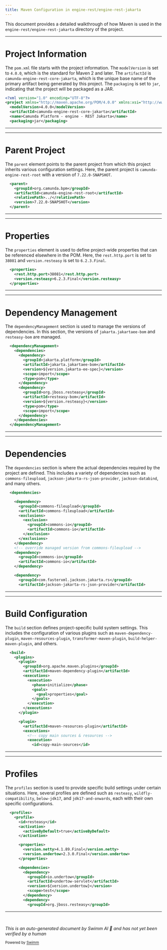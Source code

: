```yaml
---
title: Maven Configuration in engine-rest/engine-rest-jakarta
---
```

This document provides a detailed walkthrough of how Maven is used in the `engine-rest/engine-rest-jakarta` directory of the project.

<SwmSnippet path="/engine-rest/engine-rest-jakarta/pom.xml" line="1">

---

# Project Information

The `pom.xml` file starts with the project information. The `modelVersion` is set to `4.0.0`, which is the standard for Maven 2 and later. The `artifactId` is `camunda-engine-rest-core-jakarta`, which is the unique base name of the primary artifact being generated by this project. The `packaging` is set to `jar`, indicating that the project will be packaged as a JAR.

```xml
<?xml version="1.0" encoding="UTF-8"?>
<project xmlns="http://maven.apache.org/POM/4.0.0" xmlns:xsi="http://www.w3.org/2001/XMLSchema-instance" xsi:schemaLocation="http://maven.apache.org/POM/4.0.0 http://maven.apache.org/xsd/maven-4.0.0.xsd">
  <modelVersion>4.0.0</modelVersion>
  <artifactId>camunda-engine-rest-core-jakarta</artifactId>
  <name>Camunda Platform - engine - REST Jakarta</name>
  <packaging>jar</packaging>
```

---

</SwmSnippet>

<SwmSnippet path="/engine-rest/engine-rest-jakarta/pom.xml" line="8">

---

# Parent Project

The `parent` element points to the parent project from which this project inherits various configuration settings. Here, the parent project is `camunda-engine-rest-root` with a version of `7.22.0-SNAPSHOT`.

```xml
  <parent>
    <groupId>org.camunda.bpm</groupId>
    <artifactId>camunda-engine-rest-root</artifactId>
    <relativePath>../</relativePath>
    <version>7.22.0-SNAPSHOT</version>
  </parent>
```

---

</SwmSnippet>

<SwmSnippet path="/engine-rest/engine-rest-jakarta/pom.xml" line="15">

---

# Properties

The `properties` element is used to define project-wide properties that can be referenced elsewhere in the POM. Here, the `rest.http.port` is set to `38081` and `version.resteasy` is set to `6.2.3.Final`.

```xml
  <properties>
    <rest.http.port>38081</rest.http.port>
    <version.resteasy>6.2.3.Final</version.resteasy>
  </properties>
```

---

</SwmSnippet>

<SwmSnippet path="/engine-rest/engine-rest-jakarta/pom.xml" line="20">

---

# Dependency Management

The `dependencyManagement` section is used to manage the versions of dependencies. In this section, the versions of `jakarta.jakartaee-bom` and `resteasy-bom` are managed.

```xml
  <dependencyManagement>
    <dependencies>
      <dependency>
        <groupId>jakarta.platform</groupId>
        <artifactId>jakarta.jakartaee-bom</artifactId>
        <version>${version.jakarta-ee-spec}</version>
        <scope>import</scope>
        <type>pom</type>
      </dependency>
      <dependency>
        <groupId>org.jboss.resteasy</groupId>
        <artifactId>resteasy-bom</artifactId>
        <version>${version.resteasy}</version>
        <type>pom</type>
        <scope>import</scope>
      </dependency>
    </dependencies>
  </dependencyManagement>
```

---

</SwmSnippet>

<SwmSnippet path="/engine-rest/engine-rest-jakarta/pom.xml" line="39">

---

# Dependencies

The `dependencies` section is where the actual dependencies required by the project are defined. This includes a variety of dependencies such as `commons-fileupload`, `jackson-jakarta-rs-json-provider`, `jackson-databind`, and many others.

```xml
  <dependencies>

    <dependency>
      <groupId>commons-fileupload</groupId>
      <artifactId>commons-fileupload</artifactId>
      <exclusions>
        <exclusion>
          <groupId>commons-io</groupId>
          <artifactId>commons-io</artifactId>
        </exclusion>
      </exclusions>
    </dependency>
    <!-- override managed version from commons-fileupload -->
    <dependency>
      <groupId>commons-io</groupId>
      <artifactId>commons-io</artifactId>
    </dependency>

    <dependency>
      <groupId>com.fasterxml.jackson.jakarta.rs</groupId>
      <artifactId>jackson-jakarta-rs-json-provider</artifactId>
```

---

</SwmSnippet>

<SwmSnippet path="/engine-rest/engine-rest-jakarta/pom.xml" line="209">

---

# Build Configuration

The `build` section defines project-specific build system settings. This includes the configuration of various plugins such as `maven-dependency-plugin`, `maven-resources-plugin`, `transformer-maven-plugin`, `build-helper-maven-plugin`, and others.

```xml
  <build>
    <plugins>
      <plugin>
        <groupId>org.apache.maven.plugins</groupId>
        <artifactId>maven-dependency-plugin</artifactId>
        <executions>
          <execution>
            <phase>initialize</phase>
            <goals>
              <goal>properties</goal>
            </goals>
          </execution>
        </executions>
      </plugin>

      <plugin>
        <artifactId>maven-resources-plugin</artifactId>
        <executions>
          <!-- copy main sources & resources -->
          <execution>
            <id>copy-main-sources</id>
```

---

</SwmSnippet>

<SwmSnippet path="/engine-rest/engine-rest-jakarta/pom.xml" line="506">

---

# Profiles

The `profiles` section is used to provide specific build settings under certain situations. Here, several profiles are defined such as `resteasy`, `wildfly-compatibility`, `below-jdk17`, and `jdk17-and-onwards`, each with their own specific configurations.

```xml
  <profiles>
    <profile>
      <id>resteasy</id>
      <activation>
        <activeByDefault>true</activeByDefault>
      </activation>

      <properties>
        <version.netty>4.1.89.Final</version.netty>
        <version.undertow>2.3.0.Final</version.undertow>
      </properties>

      <dependencies>
        <dependency>
          <groupId>io.undertow</groupId>
          <artifactId>undertow-servlet</artifactId>
          <version>${version.undertow}</version>
          <scope>test</scope>
        </dependency>
        <dependency>
          <groupId>org.jboss.resteasy</groupId>
```

---

</SwmSnippet>

&nbsp;

*This is an auto-generated document by Swimm AI 🌊 and has not yet been verified by a human*

<SwmMeta version="3.0.0" repo-id="Z2l0aHViJTNBJTNBQ2l0aS1jYW11bmRhJTNBJTNBZ2lsYWRuYXZvdA==" repo-name="Citi-camunda" doc-type="build-tool"><sup>Powered by [Swimm](/)</sup></SwmMeta>
